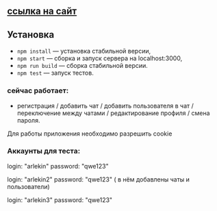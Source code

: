 ## [ссылка на сайт](https://admiring-fermat-7d32ca.netlify.app/)
 


## Установка

- `npm install` — установка стабильной версии,
- `npm start` — сборка и запуск сервера на localhost:3000,
- `npm run build` — сборка стабильной версии.
- `npm test` — запуск тестов.

### сейчас работает:

- регистрация / добавить чат / добавить пользователя в чат / переключение между чатами / редактирование профиля / смена пароля.

Для работы приложения необходимо разрешить cookie


### Аккаунты для теста:

login: "arlekin"
password: "qwe123"

login: "arlekin2"
password: "qwe123" ( в нём добавлены чаты и пользователи)

login: "arlekin3"
password: "qwe123"

